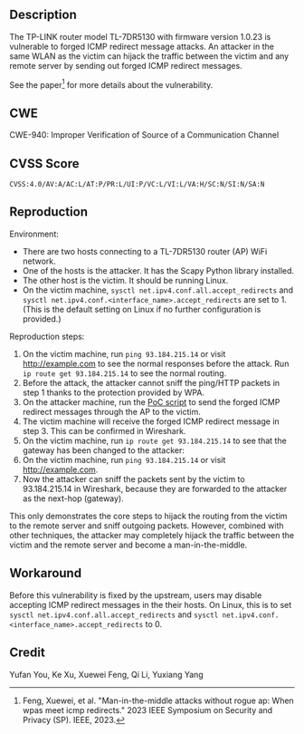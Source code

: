 ## Description

The TP-LINK router model TL-7DR5130 with firmware version 1.0.23 is vulnerable to forged ICMP redirect message attacks. An attacker in the same WLAN as the victim can hijack the traffic between the victim and any remote server by sending out forged ICMP redirect messages.

See the paper[^icmp-redirect] for more details about the vulnerability.

[^icmp-redirect]: Feng, Xuewei, et al. "Man-in-the-middle attacks without rogue ap: When wpas meet icmp redirects." 2023 IEEE Symposium on Security and Privacy (SP). IEEE, 2023.

## CWE

CWE-940: Improper Verification of Source of a Communication Channel

## CVSS Score

`CVSS:4.0/AV:A/AC:L/AT:P/PR:L/UI:P/VC:L/VI:L/VA:H/SC:N/SI:N/SA:N`

## Reproduction

Environment:

-   There are two hosts connecting to a TL-7DR5130 router (AP) WiFi network.
-   One of the hosts is the attacker. It has the Scapy Python library installed.
-   The other host is the victim. It should be running Linux.
-   On the victim machine, `sysctl net.ipv4.conf.all.accept_redirects` and `sysctl net.ipv4.conf.<interface_name>.accept_redirects` are set to 1. (This is the default setting on Linux if no further configuration is provided.)

Reproduction steps:

1.  On the victim machine, run `ping 93.184.215.14` or visit <http://example.com> to see the normal responses before the attack. Run `ip route get 93.184.215.14` to see the normal routing.
2.  Before the attack, the attacker cannot sniff the ping/HTTP packets in step 1 thanks to the protection provided by WPA.
3.  On the attacker machine, run the [PoC script](./forge_redirect.py) to send the forged ICMP redirect messages through the AP to the victim.
4.  The victim machine will receive the forged ICMP redirect message in step 3. This can be confirmed in Wireshark.
5.  On the victim machine, run `ip route get 93.184.215.14` to see that the gateway has been changed to the attacker:
6.  On the victim machine, run `ping 93.184.215.14` or visit <http://example.com>.
7.  Now the attacker can sniff the packets sent by the victim to 93.184.215.14 in Wireshark, because they are forwarded to the attacker as the next-hop (gateway).

This only demonstrates the core steps to hijack the routing from the victim to the remote server and sniff outgoing packets. However, combined with other techniques, the attacker may completely hijack the traffic between the victim and the remote server and become a man-in-the-middle.

## Workaround

Before this vulnerability is fixed by the upstream, users may disable accepting ICMP redirect messages in the their hosts. On Linux, this is to set `sysctl net.ipv4.conf.all.accept_redirects` and `sysctl net.ipv4.conf.<interface_name>.accept_redirects` to 0.

## Credit

Yufan You, Ke Xu, Xuewei Feng, Qi Li, Yuxiang Yang
